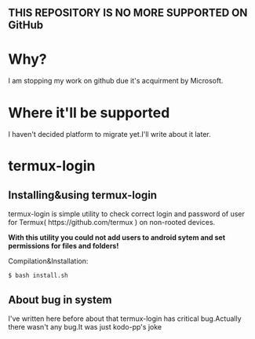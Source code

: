 ## THIS REPOSITORY IS NO MORE SUPPORTED ON GitHub
# Why?
I am stopping my work on github due it's acquirment by Microsoft.
# Where it'll be supported
I haven't decided platform to migrate yet.I'll write about it later.
# termux-login
<h2>Installing&using termux-login</h2>
<p>termux-login is simple utility to check correct login and password of user for Termux( https://github.com/termux ) on non-rooted devices.</p>
<p><b> With this utility you could not add users to android sytem and set permissions for files and folders!</b></p>
<p>Compilation&Installation:</p>
  
```
$ bash install.sh
```   
<h2>About bug in system</h2>
<p>I've written here before about that termux-login has critical bug.Actually there wasn't any bug.It was just kodo-pp's joke</p>



  
